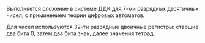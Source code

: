Выполняется сложение в системе ДДК для 7-ми разрядных десятичных чисел, с приминением теории цифровых автоматов. 

Для чисел используются 32-ти разрядные двоичные регистры: старшие два бита 0, затем два бита знак, далее значения тетрад.
